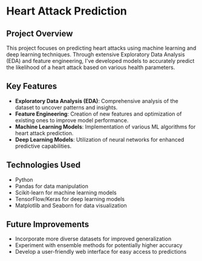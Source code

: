 # Heart Attack Prediction

## Project Overview

This project focuses on predicting heart attacks using machine learning and deep learning techniques. Through extensive Exploratory Data Analysis (EDA) and feature engineering, I've developed models to accurately predict the likelihood of a heart attack based on various health parameters.

## Key Features

- **Exploratory Data Analysis (EDA)**: Comprehensive analysis of the dataset to uncover patterns and insights.
- **Feature Engineering**: Creation of new features and optimization of existing ones to improve model performance.
- **Machine Learning Models**: Implementation of various ML algorithms for heart attack prediction.
- **Deep Learning Models**: Utilization of neural networks for enhanced predictive capabilities.

## Technologies Used

- Python
- Pandas for data manipulation
- Scikit-learn for machine learning models
- TensorFlow/Keras for deep learning models
- Matplotlib and Seaborn for data visualization

## Future Improvements

- Incorporate more diverse datasets for improved generalization
- Experiment with ensemble methods for potentially higher accuracy
- Develop a user-friendly web interface for easy access to predictions
